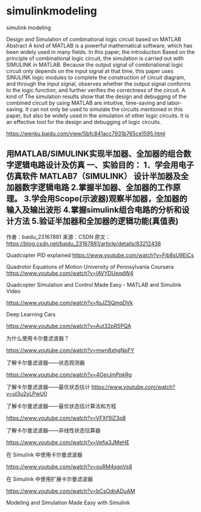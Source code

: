 # simulinkmodeling
simulink modeling


Design and Simulation of combinational logic circuit based on MATLAB
Abstract
A kind of
MATLAB is a powerful mathematical software, which has been widely used in many fields. In this paper, the introduction
Based on the principle of combinational logic circuit, the simulation is carried out with SIMULINK in MATLAB. Because the output signal of combinational logic circuit only depends on the input signal at that time, this paper uses SINULINK logic modules to complete the construction of circuit diagram, and through the input signal, observes whether the output signal conforms to the logic function, and further verifies the correctness of the circuit. A kind of
The simulation results show that the design and debugging of the combined circuit by using MATLAB are intuitive, time-saving and labor-saving. It can not only be used to simulate the circuits mentioned in this paper, but also be widely used in the simulation of other logic circuits. It is an effective tool for the design and debugging of logic circuits.

https://wenku.baidu.com/view/5bfc841acc7931b765ce1595.html


用MATLAB/SIMULINK实现半加器、全加器的组合数字逻辑电路设计及仿真
一、实验目的：
1．学会用电子仿真软件 MATLAB7（SIMULINK） 设计半加器及全加器数字逻辑电路
2.掌握半加器、全加器的工作原理。
3.学会用Scope(示波器)观察半加器，全加器的输入及输出波形
4.掌握simulink组合电路的分析和设计方法
5.验证半加器和全加器的逻辑功能(真值表)
--------------------- 
作者：baidu_23167881 
来源：CSDN 
原文：https://blog.csdn.net/baidu_23167881/article/details/83212438 


Quadcopter PID explained
https://www.youtube.com/watch?v=Fjb8sU9EjCs

Quadrotor Equations of Motion University of Pennsylvania Coursera
https://www.youtube.com/watch?v=lAVYDUeqdW4


Quadcopter Simulation and Control Made Easy - MATLAB and Simulink Video

https://www.youtube.com/watch?v=fpJZSQmqDVk

Deep Learning Cars

https://www.youtube.com/watch?v=Aut32pR5PQA

为什么使用卡尔曼滤波器？

https://www.youtube.com/watch?v=mwn8xhgNpFY

了解卡尔曼滤波器——状态观测器

https://www.youtube.com/watch?v=4OerJmPpkRg


了解卡尔曼滤波器——最优状态估计
https://www.youtube.com/watch?v=ul3u2yLPwU0


了解卡尔曼滤波器——最优状态估计算法和方程

https://www.youtube.com/watch?v=VFXf1lIZ3p8

了解卡尔曼滤波器——非线性状态估算器

https://www.youtube.com/watch?v=Vefia3JMeHE

在 Simulink 中使用卡尔曼滤波器

https://www.youtube.com/watch?v=ouRM4sgoVs8


在 Simulink 中使用扩展卡尔曼滤波器

https://www.youtube.com/watch?v=bCsOdnADuAM



Modeling and Simulation Made Easy with Simulink


